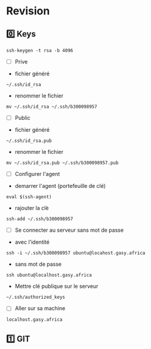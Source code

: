 # Revision

## :zero: Keys

```
ssh-keygen -t rsa -b 4096
```



- [ ] Prive

* fichier généré

```
~/.ssh/id_rsa
```

* renommer le fichier 

```
mv ~/.ssh/id_rsa ~/.ssh/b300098957
```

- [ ] Public

* fichier généré

```
~/.ssh/id_rsa.pub
```
* renommer le fichier 

```
mv ~/.ssh/id_rsa.pub ~/.ssh/b300098957.pub
```

- [ ] Configurer l'agent

* demarrer l'agent (portefeuille de clé)

```
eval $(ssh-agent)
```

* rajouter la clè

```
ssh-add ~/.ssh/b300098957
```




- [ ] Se connecter au serveur sans mot de passe

* avec l'identité

```
ssh -i ~/.ssh/b300098957 ubuntu@locahost.gasy.africa
```

* sans mot de passe

```
ssh ubuntu@localhost.gasy.africa
```

* Mettre clé publique sur le serveur

```
~/.ssh/authorized_keys
```





- [ ] Aller sur sa machine

`localhost.gasy.africa`

## :one: GIT
